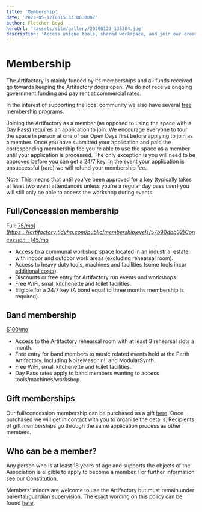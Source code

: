 ```yaml
---
title: 'Membership'
date: '2023-05-12T0515:33:00.000Z'
author: Fletcher Boyd
heroUrl: '/assets/site/gallery/20200129_135304.jpg'
description: 'Access unique tools, shared workspace, and join our creativity-driven community. Start making today!'
---
```


# Membership

The Artifactory is mainly funded by its memberships and all funds received go towards keeping the Artifactory doors open. We do not receive ongoing government funding and pay rent at commercial rates.

In the interest of supporting the local community we also have several [free membership programs](/pages/freeMembership).

Joining the Artifactory as a member (as opposed to using the space with a Day Pass) requires an application to join. We encourage everyone to tour the space in person at one of our Open Days first before applying to join as a member. Once you have submitted your application and paid the corresponding membership fee you're able to use the space as a member until your application is processed. The only exception is you will need to be approved before you can get a 24/7 key. In the event your application is unsuccessful (rare) we will refund your membership fee.

Note: This means that until you've been approved for a key (typically takes at least two event attendances unless you're a regular day pass user) you will still only be able to access the workshop during events.

## Full/Concession membership

Full: [$75/mo](https://artifactory.tidyhq.com/public/membership_levels/57b90dbb32)  
Concession: [$45/mo](https://artifactory.tidyhq.com/public/membership_levels/53401b970f)

- Access to a communal workshop space located in an industrial estate, with indoor and outdoor work areas (excluding rehearsal room).
- Access to heavy duty tools, machines and facilities (some tools incur [additional costs](https://wiki.artifactory.org.au/en/docs/policies/fees)).
- Discounts or free entry for Artifactory run events and workshops.
- Free WiFi, small kitchenette and toilet facilities.
- Eligible for a 24/7 key (A bond equal to three months membership is required).

## Band membership

[$100/mo](https://artifactory.tidyhq.com/public/membership_levels/NYW9Rg)

- Access to the Artifactory rehearsal room with at least 3 rehearsal slots a month.
- Free entry for band members to music related events held at the Perth Artifactory. Including NoizeMaschin!! and ModularSynth.
- Free WiFi, small kitchenette and toilet facilities.
- Day Pass rates apply to band members wanting to access tools/machines/workshop.

## Gift memberships

Our full/concession membership can be purchased as a gift [here](https://artifactory.tidyhq.com/public/shop/products). Once purchased we will get in contact with you to organise the details. Recipients of gift memberships go through the same application process as other members.

## Who can be a member?

Any person who is at least 18 years of age and supports the objects of the Association is eligible to apply to become a member. For further information see our [Constitution](https://wiki.artifactory.org.au/en/constitution).

Members’ minors are welcome to use the Artifactory but must remain under parental/guardian supervision. The exact wording on this policy can be found [here](https://wiki.artifactory.org.au/en/docs/policies/bylaws#minors-in-the-space).

